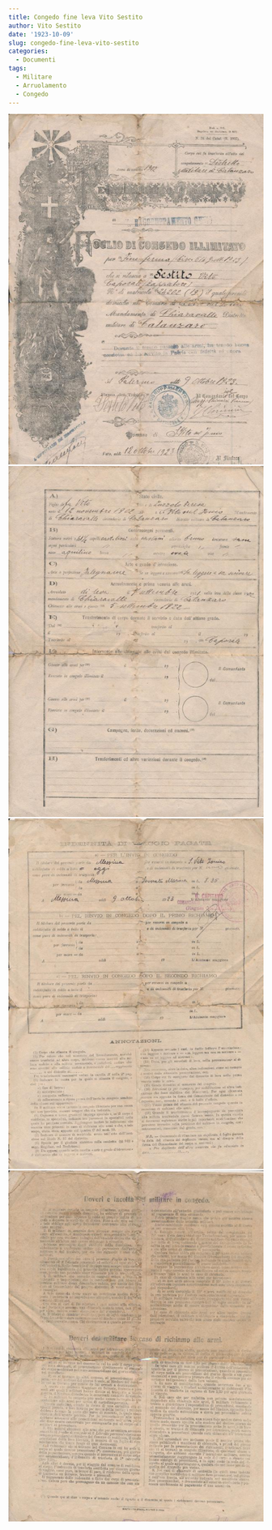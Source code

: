```yaml
---
title: Congedo fine leva Vito Sestito
author: Vito Sestito
date: '1923-10-09'
slug: congedo-fine-leva-vito-sestito
categories:
  - Documenti
tags:
  - Militare
  - Arruolamento
  - Congedo
---
```

![](images/01_1923-10-09_Congedo_illimitato_fine_leva_Vito_Sestito.jpg)
![](images/02_1923-10-09_Congedo_illimitato_fine_leva_Vito_Sestito.jpg)
![](images/03_1923-10-09_Congedo_illimitato_fine_leva_Vito_Sestito.jpg)
![](images/04_1923-10-09_Congedo_illimitato_fine_leva_Vito_Sestito.jpg)